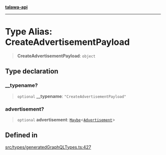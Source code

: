 [**talawa-api**](../../../README.md)

***

# Type Alias: CreateAdvertisementPayload

> **CreateAdvertisementPayload**: `object`

## Type declaration

### \_\_typename?

> `optional` **\_\_typename**: `"CreateAdvertisementPayload"`

### advertisement?

> `optional` **advertisement**: [`Maybe`](Maybe.md)\<[`Advertisement`](Advertisement.md)\>

## Defined in

[src/types/generatedGraphQLTypes.ts:427](https://github.com/Suyash878/talawa-api/blob/095e6964ce2a06c1c30d1acf81b6162203f1db91/src/types/generatedGraphQLTypes.ts#L427)
